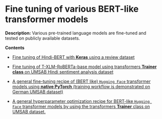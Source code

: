 # Fine tuning of various BERT-like transformer models

**Description:** Various pre-trained language models are fine-tuned and tested on publicly available datasets.

**Contents**

* [Fine tuning of Hindi-BERT with **Keras** using a review dataset](https://github.com/SaikatPhys/Machine-Learning-Models/blob/main/Hindi-BERT-fine-tuning-with-keras-using-review-dataset.ipynb)

* [Fine tuning of T-XLM-RoBERTa-base model using transformers **Trainer class** on UMSAB Hindi sentiment analysis dataset](https://github.com/SaikatPhys/Machine-Learning-Models/blob/main/T-XLM-RoBERTa-base-fine-tuning-for-sentiment-analysis-task-using-UMSAB-dataset.ipynb)

* [A general fine-tuning recipe of (BERT like) `Hugging Face` transformer models using **native PyTorch** (training workflow is demonstrated on German UMSAB dataset)](https://github.com/SaikatPhys/NLP-Transformer-Models/blob/main/finetune-transformers-with-pytorch.ipynb) 

* [A general hyperparameter optimization recipe for BERT-like `Hugging Face` transformer models by using the transformers **Trainer** class on UMSAB dataset.](https://github.com/SaikatPhys/nlp-transformer-models/blob/main/hyperparameter-optimization-of-tranformers.ipynb)
